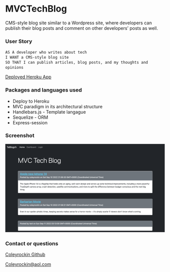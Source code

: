 # MVCTechBlog

CMS-style blog site similar to a Wordpress site, where developers can publish their blog posts and comment on other developers’ posts as well.

### User Story

```text
AS A developer who writes about tech
I WANT a CMS-style blog site
SO THAT I can publish articles, blog posts, and my thoughts and opinions
```

[Deployed Heroku App](https://mvctechblog12.herokuapp.com/)

### Packages and languages used

- Deploy to Heroku
- MVC paradigm in its architectural structure
- Handlebars.js - Template langague
- Sequelize - ORM
- Express-session

### Screenshot
![img](./assets/img/MVCtechblog.png)
### Contact or questions

[Coleyrockin Github](https://github.com/coleyrockin)

[Coleyrockin@aol.com](mailto:coleyrockin@aol.com)

